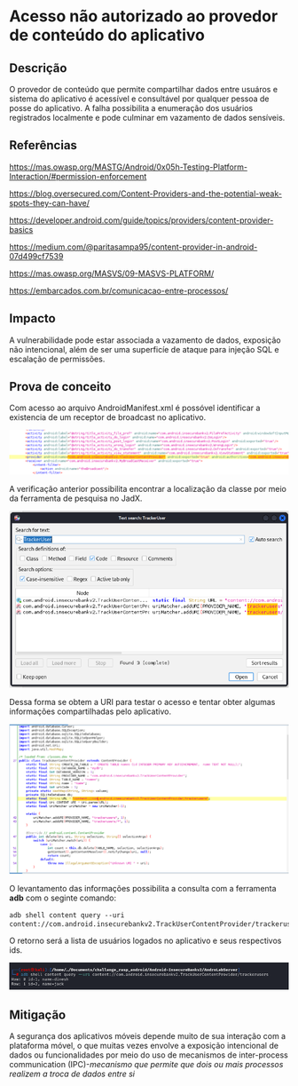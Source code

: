 # Acesso não autorizado ao provedor de conteúdo do aplicativo

## Descrição

O provedor de conteúdo que permite compartilhar dados entre usuáros e sistema do aplicativo é acessível e consultável por qualquer pessoa de posse do aplicativo. A falha possibilita a enumeração dos usuários registrados localmente e pode culminar em vazamento de dados sensíveis.

## Referências 

https://mas.owasp.org/MASTG/Android/0x05h-Testing-Platform-Interaction/#permission-enforcement

https://blog.oversecured.com/Content-Providers-and-the-potential-weak-spots-they-can-have/

https://developer.android.com/guide/topics/providers/content-provider-basics

https://medium.com/@paritasampa95/content-provider-in-android-07d499cf7539

https://mas.owasp.org/MASVS/09-MASVS-PLATFORM/

https://embarcados.com.br/comunicacao-entre-processos/


## Impacto

A vulnerabilidade pode estar associada a vazamento de dados, exposição não intencional, além de ser uma superficíe de ataque para injeção SQL e escalação de permissões.

## Prova de conceito

Com acesso ao arquivo AndroidManifest.xml é possóvel identificar a existencia de um receptor de broadcast no aplicativo.

![content_provider0](.img/content_provider0.png)

A verificação anterior possibilita encontrar a localização da classe por meio da ferramenta de pesquisa no JadX. 

![content_show](.img/content_show.png)

Dessa forma se obtem a URI para testar o acesso e tentar obter algumas informações compartilhadas pelo aplicativo.

![content_provider](.img/content_provider.png)

O levantamento das informações possibilita a consulta com a ferramenta **adb** com o seginte comando:

```
adb shell content query --uri content://com.android.insecurebankv2.TrackUserContentProvider/trackerusers
```

O retorno será a lista de usuários logados no aplicativo e seus respectivos ids. 

![content_provider1](.img/content_provider2.png)

## Mitigação

A segurança dos aplicativos móveis depende muito de sua interação com a plataforma móvel, o que muitas vezes envolve a exposição intencional de dados ou funcionalidades por meio do uso de mecanismos de inter-process communication (IPC)-*mecanismo que permite que dois ou mais processos realizem a troca de dados entre si*
